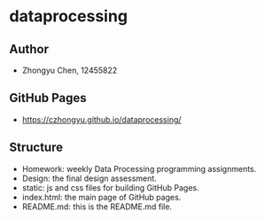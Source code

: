 # dataprocessing

## Author
* Zhongyu Chen, 12455822

## GitHub Pages
* https://czhongyu.github.io/dataprocessing/

## Structure
- Homework: weekly Data Processing programming assignments.
- Design: the final design assessment.
- static: js and css files for building GitHub Pages.
- index.html: the main page of GitHub pages.
- README.md: this is the README.md file. 
